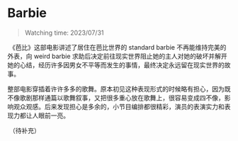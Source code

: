 # Barbie

> Watching time: 2023/07/31



​	《芭比》这部电影讲述了居住在芭比世界的 standard barbie 不再能维持完美的外表，向 weird barbie 求助后决定前往现实世界阻止她的主人对她的破坏并解开她的心结，经历许多因男女不平等而发生的事情，最终决定永远留在现实世界的故事。

​	整部电影穿插着许许多多的歌舞。原本初见这种表现形式的时候略有担心，因为既不像歌剧那样通篇以歌舞叙事，又把很多重心放在歌舞上，很容易变成四不像，影响观众观感。后来发现担心是多余的，小节目编排都很精彩，演员的表演实力和表现力都让人眼前一亮。

​	（待补充）

​	